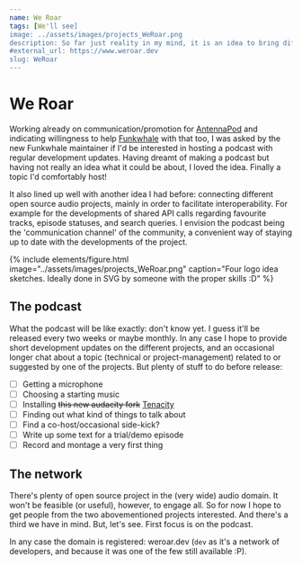 ```yaml
---
name: We Roar
tags: [We'll see]
image: ../assets/images/projects_WeRoar.png
description: So far just reality in my mind, it is an idea to bring different open source projects in the audio realm together.
#external_url: https://www.weroar.dev
slug: WeRoar
---
```


# We Roar

Working already on communication/promotion for [AntennaPod](./AntennaPod) and indicating willingness to help [Funkwhale](https://www.funkwhale.audio) with that too, I was asked by the new Funkwhale maintainer if I'd be interested in hosting a podcast with regular development updates. Having dreamt of making a podcast but having not really an idea what it could be about, I loved the idea. Finally a topic I'd comfortably host!

It also lined up well with another idea I had before: connecting different open source audio projects, mainly in order to facilitate interoperability. For example for the developments of shared API calls regarding favourite tracks, episode statuses, and search queries. I envision the podcast being the 'communication channel' of the community, a convenient way of staying up to date with the developments of the project.

{% include elements/figure.html image="../assets/images/projects_WeRoar.png" caption="Four logo idea sketches. Ideally done in SVG by someone with the proper skills :D" %}

## The podcast

What the podcast will be like exactly: don't know yet. I guess it'll be released every two weeks or maybe monthly. In any case I hope to provide short development updates on the different projects, and an occasional longer chat about a topic (technical or project-management) related to or suggested by one of the projects. But plenty of stuff to do before release:

* [ ] Getting a microphone
* [ ] Choosing a starting music
* [ ] Installing ~~this new audacity fork~~ [Tenacity](https://github.com/tenacityteam/tenacity)
* [ ] Finding out what kind of things to talk about
* [ ] Find a co-host/occasional side-kick?
* [ ] Write up some text for a trial/demo episode
* [ ] Record and montage a very first thing

## The network

There's plenty of open source project in the (very wide) audio domain. It won't be feasible (or useful), however, to engage all. So for now I hope to get people from the two abovementioned projects interested. And there's a third we have in mind. But, let's see. First focus is on the podcast.

In any case the domain is registered: weroar.dev (`dev` as it's a network of developers, and because it was one of the few still available :P).
